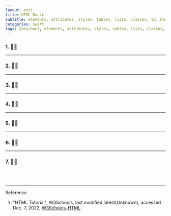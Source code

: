 ```yaml
---
layout: post
title: HTML Basic
subtitle: elements, attributes, styles, tables, lists, classes, id, head, layout, ... etc
categories: swift
tags: [w3school, elements, attributes, styles, tables, lists, classes, id, head, layout]
---
```


### 1.  👩‍💻

---

### 2.  👩‍💻

---

### 3.  👩‍💻

---

### 4.  👩‍💻

---

### 5.  👩‍💻

---

### 6.  👩‍💻

---

### 7.  👩‍💻

<br><br>

---
Reference

1. "HTML Tutorial", W3Schools, last modified latest(Unknown), accessed Dec. 7, 2022, [W3Schools-HTML](https://www.w3schools.com/html/default.asp)
